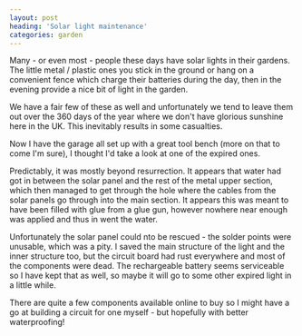 ```yaml
---
layout: post
heading: 'Solar light maintenance'
categories: garden
---
```


Many - or even most - people these days have solar lights in their gardens. The little metal / plastic ones you stick in the ground or hang on a convenient fence which charge their batteries during the day, then in the evening provide a nice bit of light in the garden.

We have a fair few of these as well and unfortunately we tend to leave them out over the 360 days of the year where we don't have glorious sunshine here in the UK. This inevitably results in some casualties.

Now I have the garage all set up with a great tool bench (more on that to come I'm sure), I thought I'd take a look at one of the expired ones.

Predictably, it was mostly beyond resurrection. It appears that water had got in between the solar panel and the rest of the metal upper section, which then managed to get through the hole where the cables from the solar panels go through into the main section. It appears this was meant to have been filled with glue from a glue gun, however nowhere near enough was applied and thus in went the water.

Unfortunately the solar panel could nto be rescued - the solder points were unusable, which was a pity. I saved the main structure of the light and the inner structure too, but the circuit board had rust everywhere and most of the components were dead. The rechargeable battery seems serviceable so I have kept that as well, so maybe it will go to some other expired light in a little while.

There are quite a few components available online to buy so I might have a go at building a circuit for one myself - but hopefully with better waterproofing!